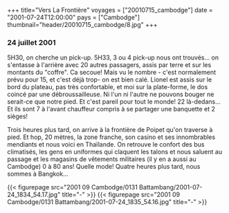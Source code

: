 +++
title="Vers La Frontière"
voyages = ["20010715_cambodge"]
date = "2001-07-24T12:00:00"
pays = ["Cambodge"]
thumbnail="header/20010715_cambodge/8.jpg"
+++
### 24 juillet 2001

5H30, on cherche un pick-up. 5H33, 3 ou 4 pick-up nous ont trouvés... on s'entasse 
à l'arrière avec 20 autres passagers, assis par terre et sur les montants du 
"coffre". Ca secoue! Mais vu le nombre - c'est normalement prévu pour 15, et 
c'est déjà trop- on est bien calé. Lionel est assis sur le bord du plateau, 
pas très confortable, et moi sur la plate-forme, le dos coincé par une débroussailleuse. 
Ni l'un ni l'autre ne pouvons bouger ne serait-ce que notre pied. Et c'est pareil 
pour tout le monde! 22 là-dedans... Et ils sont 7 à l'avant chauffeur compris 
à se partager une banquette et 2 sièges!

Trois heures plus tard, on arrive à la frontière de Poipet qu'on traverse à 
pied. Et hop, 20 mètres, la zone franche, son casino et ses innombrables mendiants 
et nous voici en Thaïlande. On retrouve le confort des bus climatisés, les gens 
en uniformes qui claquent les talons et nous saluent au passage et les magasins 
de vêtements militaires (il y en a aussi au Cambodge) 0 à 80 ans! Quelle mode! 
Quatre heures plus tard, nous sommes à Bangkok...


<div id="TOTO">{{< figurepage src="2001 09 Cambodge/0131 Battambang/2001-07-24_1834_54.17.jpg" title="-"  >}}
{{< figurepage src="2001 09 Cambodge/0131 Battambang/2001-07-24_1835_54.16.jpg" title="-"  >}}
</DIV>

